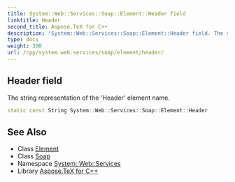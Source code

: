 ```yaml
---
title: System::Web::Services::Soap::Element::Header field
linktitle: Header
second_title: Aspose.TeX for C++
description: 'System::Web::Services::Soap::Element::Header field. The string representation of the ''Header'' element name in C++.'
type: docs
weight: 300
url: /cpp/system.web.services/soap/element/header/
---
```

## Header field


The string representation of the 'Header' element name.

```cpp
static const String System::Web::Services::Soap::Element::Header
```

## See Also

* Class [Element](../)
* Class [Soap](../../)
* Namespace [System::Web::Services](../../../)
* Library [Aspose.TeX for C++](../../../../)
